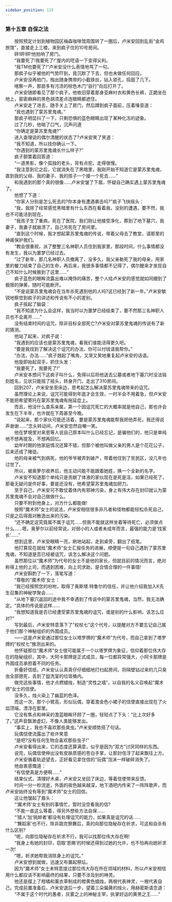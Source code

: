 ```yaml
---
sidebar_position: 115
---
```

### 第十五章 自保之法  


　　按照预定计划到植物园区梅森咖啡馆周围转了一圈后，卢米安回到乱街“金鸡旅馆”，直接走上三楼，来到疯子住的10号房间。  
　　砰!砰!砰!他拍响了房门。  
　　“我要死了!我要死了!”屋内的呓语一下变得尖利。  
　　“我TM也要死了!”卢米安没什么表情地骂了一句。  
　　那疯子似乎被他的气势吓到，竟沉默了下去，但也未做任何回应。  
　　卢米安没再拍门，掏出随身携带的小截铁丝，钻入锁孔，捣鼓了几下。  
　　喀察一声，那扇多有污渍的棕色木门“自行”向后打开了。  
　　卢米安随即看见了那个疯子，他依旧穿着那身亚麻衬衣和黄色长裤，正跪坐在地上，密密麻麻的黑色胡须差点连眼睛都遮住。  
　　卢米安走了进去，随手关上了房门，然后蹲到疯子面前，压着嗓音道：  
　　“我也遇到了蒙苏里鬼魂。”  
　　那疯子明显抖了一下，只剩恐惧的蓝色眼睛出现了某种化冻的迹象。  
　　过了几秒，他喘了口气，沉声问道  
　　“你确定是蒙苏里鬼魂?”  
　　进入查理说的偶尔清醒的状态了?卢米安笑了笑道：  
　　“我不知道，所以找你确认一下。  
　　“你遇到的蒙苏里鬼魂长什么样子?”  
　　疯子颤栗着回答道：  
　　“一道黑影，像个孤独的老头，背有点驼，走得很慢。  
　　“我注意到它之后，它就消失在了黑暗里，我刚开始不知道它是蒙苏里鬼魂，直到我的父母、我的妻子、我的孩子一个接一个死去……”  
　　和我遇到的那个真的很像……卢米安皱了下眉，怀疑自己确实遇上蒙苏里鬼魂了。  
　　他想了下道：  
　　“你家人分别是怎么死去的?你本身有遭遇袭击吗?”疯子飞快摇头：  
　　“我，我除了经常感觉黑暗里有什么东西在看着我，没别的遭遇，要不然，我也不可能活到现在。  
　　“我孩子生了重病，死在了医院，我们刚让他接受净化，葬到了地下墓穴，我妻子，我妻子就崩溃了，自己吊死在了房间里。  
　　“直到这个时候，我才想起蒙苏里鬼魂的传说，带着父母去了教堂，请那里的神甫保护我们。  
　　“教会很重视，派了整整三名神职人员住到我家里，那段时间，什么事情都没有发生，我以为噩梦已经过去。  
　　“过了新年，那几名神职人员撤离了，没多久，我父亲勒死了我的母亲，用家里的餐刀结束了自己的生命，再后来，我很多事情都不记得了，偶尔醒来才发现自己不知什么时候搬到了这里……”  
　　疯子蓝色的眼眸流露出难以掩饰的痛苦，整个人给卢米安的感觉就如同绷到了极限的弹黄，随时可能断开。  
　　“不是说蒙苏里鬼魂会在当年杀死遇到他的人吗?这已经到了新一年。”卢米安敏锐地察觉到疯子的讲述和传说有不小的差别。  
　　疯子摇起了脑袋：  
　　“我不知道为什么会这样，我当时以为噩梦已经结束了，要不然那三名神职人员也不会离开……”  
　　没有结束时间的诅咒，除非目标全部死亡?卢米安对蒙苏里鬼魂的传说有了新的猜测。  
　　他站了起来，对疯子说：  
　　“我遇到的应该也是蒙苏里鬼魂，看我们谁能活得更久吧。  
　　“要是我找到了解决这个诅咒的办法，你可以付钱请我帮你。”  
　　“办法，办法……”疯子翘起了嘴角，又哭又笑地重复起卢米安的话语。  
　　他旋即抬起双手，抓住头发：  
　　“我要死了，我要死了!”  
　　卢米安本想问下这疯子叫什么，免得以后将他送去公墓或者地下墓穴时没法铭刻姓名，见状只能摇了摇头，转身开门，走出了310房间。  
　　回到207，卢米安坐至床边，思考起怎么解决蒙苏里鬼魂带来的诅咒。  
　　虽然理论上来说，诅咒可能得到年底才会生效，一时半会不用着急，但卢米安不能把希望寄托在蒙苏里鬼魂有拖延症上。  
　　而且，他没什么直系亲属，第一个因诅咒死亡的大概率就是他自己，那也许会发生在下半年，也许就在下周甚至今晚。  
　　“说起来，那个家伙可能还活着，要是蒙苏里鬼魂能帮我把他弄死，我还得说声谢谢……”念头转动间，卢米安忽然自嘲一笑。  
　　他在梦境里对来恩等人说自己原本叫什么已经忘记，是骗他们的，他只是单纯地不想再提及，不想再回忆。  
　　幼年时期的他家庭情况还算不错，但那个被他叫做父亲的男人是个花花公子，后来还成了赌徒。  
　　他的母亲被气到病死，他的爷爷被弄到破产，带着他住到了贫民区，没几年也过世了。  
　　所以，被奥萝尔收养后，他主动问能不能跟着她姓，换一个全新的名字。  
　　卢米安不知道那个单纯只是贡献了体液的家伙现在是死是活，如果已经死了，那毫无疑问是件好事，要是还没有，他希望蒙苏里鬼魂加把力。  
　　至于自己，卢米安可不敢仗着体内有邪神污染，身上有伟大存在封印就认为蒙苏里鬼魂不会对自己做做什么。  
　　只要不附到他身上，对方什么都能做!  
　　按照“魔术师”女士的说法，卢米安相信很多非凡者和怪物都能轻松杀死自己，只是之后得面对散逸出来的污染。  
　　“还不确定这究竟属不属于诅咒……但我不能就这样坐着等待死亡，必须做点什么……嗯，奥萝尔以前经常说，对弱小的人或者未成年而言，最强的能力是‘找家长’……”  
　　想到这里，卢米安眼睛一亮，刷地站起，走到桌旁，翻出了纸笔。  
　　他打算现在就给“魔术师”女士汇报任务的进展，顺便提一句自己遇到了蒙苏里鬼魂，不知道是否已经被诅咒，该怎么解决这个问题。  
　　虽然那位以“魔术师”为代号的女士不是他的家长，但就目前的情况而言，绝对称得上他的上司，而遇到困难，向上司求助，是合情合理的一件事情!  
　　卢米安斟酌了一下，落笔写道：  
　　“尊敬的“魔术师’女士：  
　　“我已经按照您的吩咐，取得了奥斯塔.特鲁尔的信任，并让他介绍我加入K先生召集的神秘学聚会……  
　　“从地下墓穴返回的途中我不幸遇到了传说中的蒙苏里鬼魂，当然，我无法确定。“具体的传说是这样……  
　　“我想知道我是否已经遭受蒙苏里鬼魂的诅咒，或是别的什么影响，该怎么应对?”  
　　写到最后，卢米安特意落下了“权杖七”这个代号，以提醒对方不要忘记自己属于他们那个神秘组织的外围成员。  
　　――这是卢米安通过那位女士以塔罗牌的“魔术师”为代号，而自己拿到了塔罗牌的“权杖七”推测出来的。  
　　他怀疑那位“魔术师”女士很可能属于一个以塔罗牌为象征，信仰着那位伟大存在的隐秘组织，其中，大阿卡那牌是正式成员，每一位都异常强大，小阿卡那牌是外围成员承担着不同的任务。  
　　折叠好信纸，卢米安认认真真仔仔细细地打扫起房间，将隔壁钻过来的几只臭虫全部摁死，丢到了盥洗室的垃圾桶内。  
　　做完这些事情，他才点燃蜡烛，制造“灵性之墙”，以自我的名义召唤起“魔术师”女士的信使。  
　　没多久，烛火染上了幽蓝的色泽。  
　　而这一次，那个小臂高，形似玩偶，穿着澹金色小裙子的信使直接出现在了火焰顶端，漂浮在那里。  
　　它没有焦点和神采的澹蓝眼眸环顾了一圈，轻轻点了下头：“比上次好多了。”这声音飘渺虚幻，不像人类能够发出。  
　　“事实上，我也不喜欢那些臭虫。”卢米安顺势搭了句话。  
　　玩偶信使流露出了些许笑意  
　　“是吧?没有任何生物会喜欢那些虫子!”  
　　卢米安看得出来，它的态度还算满意，似乎是因为“双方”讨厌同样的东西。  
　　说完，玩偶信使伸出没有皮肤质感的苍白手掌，让那封信浮了起来飘往上方。  
　　卢米安循着轨迹望去，正好看见拿住信的“玩偶”泡沫一样破碎消失了。  
　　他由衷感慨道：  
　　“有信使真是方便啊……”  
　　结束仪式，清理好木桌，卢米安又坐回了床边，等着信使带来反馈。  
　　时间一分一秒流逝，外面的夜色越来越深，地下酒吧内传来了一阵阵歌声，而卢米安始终没有等到“魔术师”女士的回信。  
　　这让他皱起了眉头：  
　　“‘魔术师’女士有别的事情忙，暂时没空看我的信?  
　　“不能一直这么等着，得另外想些方法自保……  
　　“‘猎人’加‘挑衅者’都没有处理诅咒的能力，如果真是诅咒的话……  
　　“‘舞蹈家’也不行，除非跳完祭舞后，真的向那位隐秘存在祈求，可这和自杀有什么区别?  
　　“呢，向那位隐秘存在祈求不行，我可以找那位伟大存在啊!  
　　“我身上有她的封印，窃取‘恩赐’的时候还得到过她的允许，也不怕再向她祈求一次!  
　　“嗯，祈求她帮我消除身上的诅咒。”  
　　卢米安想到就做，迅速又布置起祭坛。  
　　因为“魔术师”女士未特意提过那位伟大存在所在领域的材料，所以卢米安相信用什么都应该不影响最终的结果，只要不涉及别的神灵。  
　　他还是摆上了柑橘和薰衣草制成的橙黄色蜡烛，两根代表神灵，一根代表自己。完成前置准备后，卢米安退后一步，望着三朵偏黄的烛火，用赫密斯语念道：  
　　“不属于这个时代的愚者，灰雾之上的神秘主宰，执掌好运的黄黑之王……”  
